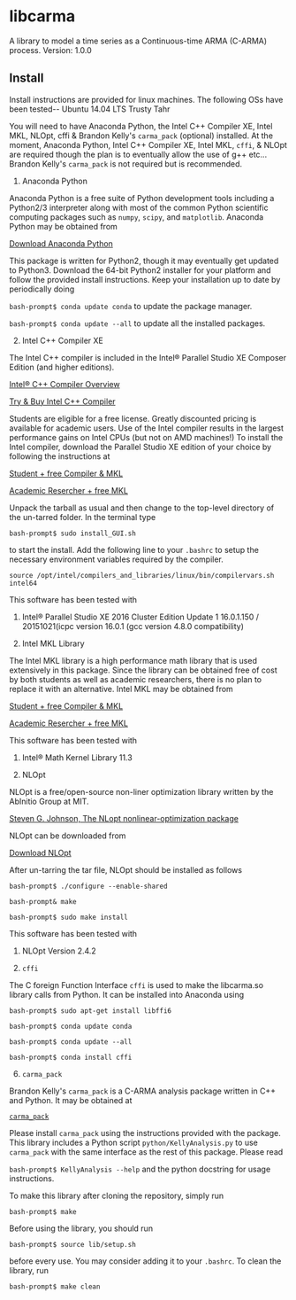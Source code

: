 # libcarma
A library to model a time series as a Continuous-time ARMA (C-ARMA) process.
Version: 1.0.0

Install
-------
Install instructions are provided for linux machines. The following OSs have been tested--
Ubuntu 14.04 LTS Trusty Tahr

You will need to have Anaconda Python, the Intel C++ Compiler XE, Intel MKL, NLOpt, cffi & Brandon Kelly's 
`carma_pack` (optional) installed. At the moment, Anaconda Python, Intel C++ Compiler XE, Intel MKL, `cffi`, 
& NLOpt are required though the plan is to eventually allow the use of g++ etc... Brandon Kelly's 
`carma_pack` is not required but is recommended.


1. Anaconda Python


  Anaconda Python is a free suite of Python development tools including a Python2/3 interpreter along with 
most of the common Python scientific computing packages such as `numpy`, `scipy`, and `matplotlib`. Anaconda 
Python may be obtained from


[Download Anaconda Python](https://www.continuum.io/downloads)


  This package is written for Python2, though it may eventually get updated to Python3. Download the 64-bit 
Python2 installer for your platform and follow the provided install instructions. Keep your installation up 
to date by periodically doing


  `bash-prompt$ conda update conda` to update the package manager.


  `bash-prompt$ conda update --all` to update all the installed packages.


2. Intel C++ Compiler XE


The Intel C++ compiler is included in the Intel® Parallel Studio XE Composer Edition (and higher editions).


  [Intel® C++ Compiler Overview](https://software.intel.com/en-us/c-compilers/ipsxe)


  [Try & Buy Intel C++ Compiler](https://software.intel.com/en-us/intel-parallel-studio-xe/try-buy#buynow)


  Students are eligible for a free license. Greatly discounted pricing is available for academic users. Use 
of the Intel compiler results in the largest performance gains on Intel CPUs (but not on AMD machines!) To 
install the Intel compiler, download the Parallel Studio XE edition of your choice by following the 
instructions at 


  [Student + free Compiler & MKL](https://software.intel.com/en-us/qualify-for-free-software/student)


  [Academic Resercher + free MKL](https://software.intel.com/en-us/qualify-for-free-software/academicresearcher)


  Unpack the tarball as usual and then change to the top-level directory of the un-tarred folder. In the 
terminal type


  `bash-prompt$ sudo install_GUI.sh`


  to start the install. Add the following line to your `.bashrc` to setup the necessary environment variables 
required by the compiler.


  `source /opt/intel/compilers_and_libraries/linux/bin/compilervars.sh intel64`


  This software has been tested with


  1. Intel® Parallel Studio XE 2016 Cluster Edition Update 1 16.0.1.150 / 20151021(icpc version 16.0.1 
(gcc version 4.8.0 compatibility)


3. Intel MKL Library


  The Intel MKL library is a high performance math library that is used extensively in this package. Since the 
library can be obtained free of cost by both students as well as academic researchers, there is no plan to 
replace it with an alternative. Intel MKL may be obtained from


  [Student + free Compiler & MKL](https://software.intel.com/en-us/qualify-for-free-software/student)


  [Academic Resercher + free MKL](https://software.intel.com/en-us/qualify-for-free-software/academicresearcher)


  This software has been tested with


  1. Intel® Math Kernel Library 11.3

4. NLOpt


  NLOpt is a free/open-source non-liner optimization library written by the AbInitio Group at MIT.


  [Steven G. Johnson, The NLopt nonlinear-optimization package](http://ab-initio.mit.edu/nlopt)


  NLOpt can be downloaded from 


  [Download NLOpt](http://ab-initio.mit.edu/wiki/index.php/NLopt)


  After un-tarring the tar file, NLOpt should be installed as follows


  `bash-prompt$ ./configure --enable-shared`


  `bash-prompt& make`


  `bash-prompt$ sudo make install`


  This software has been tested with
  1. NLOpt Version 2.4.2

5. `cffi`


  The C foreign Function Interface `cffi` is used to make the libcarma.so library calls from Python. It can 
be installed into Anaconda using


  `bash-prompt$ sudo apt-get install libffi6`


  `bash-prompt$ conda update conda`


  `bash-prompt$ conda update --all`


  `bash-prompt$ conda install cffi`


6. `carma_pack`


  Brandon Kelly's `carma_pack` is a C-ARMA analysis package written in C++ and Python. It may be obtained at


  [`carma_pack`](https://github.com/brandonckelly/carma_pack)


  Please install `carma_pack` using the instructions provided with the package. This library includes a 
Python script `python/KellyAnalysis.py` to use `carma_pack` with the same interface as the rest of this 
package. Please read


  `bash-prompt$ KellyAnalysis --help` and the python docstring for usage instructions.


To make this library after cloning the repository, simply run


`bash-prompt$ make`


Before using the library, you should run


`bash-prompt$ source lib/setup.sh`


before every use. You may consider adding it to your `.bashrc`. To clean the library, run 


`bash-prompt$ make clean`